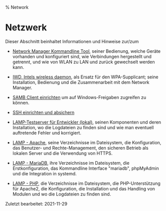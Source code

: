 % Network

# Netzwerk

Dieser Abschnitt beinhaltet Informationen und Hinweise zur/zum

+ [Network Manager Kommandline Tool](0501-inet-nm-cli_de.md#network-manager-kommandline-tool), seiner Bedienung, welche Geräte vorhanden und konfiguriert sind, wie Verbindungen hergestellt und getrennt, und wie von WLAN zu LAN und zurück gewechselt werden kann.

+ [IWD, Intels wireless daemon](0502-inet-iwd_de.md#iwd-statt-wpa_supplicant), als Ersatz für den WPA-Supplicant; seine Installation, Bedienung und die Zusammenarbeit mit dem Network Manager.

+ [SAMB Client einrichten](0510-samba_de.md#samba) um auf Windows-Freigaben zugreifen zu können.

+ [SSH einrichten und absichern](0513-ssh_de.md#ssh)

+ [LAMP-Testserver für Entwickler (lokal)](0520-lamp-start_de.md#lamp-webserver), seinen Komponenten und deren Installation, wo die Logdateien zu finden sind und wie man eventuell auftretende Fehler und korrigiert.

+ [LAMP - Apache](0521-lamp-apache_de.md#apache-einrichten), seine Verzeichnisse im Dateisystem, die Konfiguration, das Benutzer- und Rechte-Management, den sicheren Betrieb als lokalen Server und die Verwendung von HTTPS.

+ [LAMP - MariaDB](0522-lamp-sql_de.md#mariadb-einrichten), ihre Verzeichnisse im Dateisystem, die Erstkonfiguration, das Kommandline Interface "mariadb", phpMyAdmin und die Integration in systemd.

+ [LAMP - PHP](0523-lamp-php_de.md#php-einrichten), die Verzeichnisse im Dateisystem, die PHP-Unterstützung für Apache2, die Konfiguration, die Installation und das Handling von Modulen und wo die Logdateien zu finden sind.

<div id="rev">Zuletzt bearbeitet: 2021-11-29</div>
